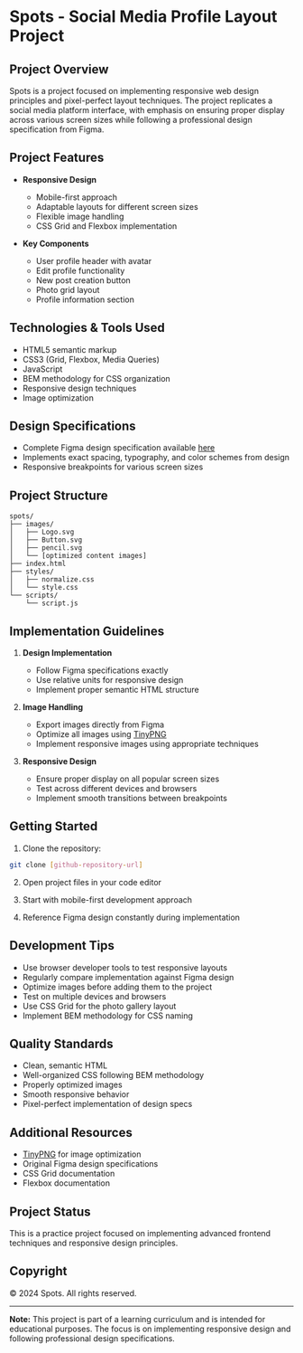 # Spots - Social Media Profile Layout Project

## Project Overview
Spots is a project focused on implementing responsive web design principles and pixel-perfect layout techniques. The project replicates a social media platform interface, with emphasis on ensuring proper display across various screen sizes while following a professional design specification from Figma.

## Project Features
- **Responsive Design**
  - Mobile-first approach
  - Adaptable layouts for different screen sizes
  - Flexible image handling
  - CSS Grid and Flexbox implementation

- **Key Components**
  - User profile header with avatar
  - Edit profile functionality
  - New post creation button
  - Photo grid layout
  - Profile information section

## Technologies & Tools Used
- HTML5 semantic markup
- CSS3 (Grid, Flexbox, Media Queries)
- JavaScript
- BEM methodology for CSS organization
- Responsive design techniques
- Image optimization

## Design Specifications
- Complete Figma design specification available [here](https://www.figma.com/file/BBNm2bC3lj8QQMHlnqRsga/Sprint-3-Project-%E2%80%94-Spots?type=design&node-id=2%3A60&mode=design&t=afgNFybdorZO6cQo-1)
- Implements exact spacing, typography, and color schemes from design
- Responsive breakpoints for various screen sizes

## Project Structure
```
spots/
├── images/
│   ├── Logo.svg
│   ├── Button.svg
│   ├── pencil.svg
│   └── [optimized content images]
├── index.html
├── styles/
│   ├── normalize.css
│   └── style.css
└── scripts/
    └── script.js
```

## Implementation Guidelines
1. **Design Implementation**
   - Follow Figma specifications exactly
   - Use relative units for responsive design
   - Implement proper semantic HTML structure

2. **Image Handling**
   - Export images directly from Figma
   - Optimize all images using [TinyPNG](https://tinypng.com/)
   - Implement responsive images using appropriate techniques

3. **Responsive Design**
   - Ensure proper display on all popular screen sizes
   - Test across different devices and browsers
   - Implement smooth transitions between breakpoints

## Getting Started
1. Clone the repository:
```bash
git clone [github-repository-url]
```

2. Open project files in your code editor

3. Start with mobile-first development approach

4. Reference Figma design constantly during implementation

## Development Tips
- Use browser developer tools to test responsive layouts
- Regularly compare implementation against Figma design
- Optimize images before adding them to the project
- Test on multiple devices and browsers
- Use CSS Grid for the photo gallery layout
- Implement BEM methodology for CSS naming

## Quality Standards
- Clean, semantic HTML
- Well-organized CSS following BEM methodology
- Properly optimized images
- Smooth responsive behavior
- Pixel-perfect implementation of design specs

## Additional Resources
- [TinyPNG](https://tinypng.com/) for image optimization
- Original Figma design specifications
- CSS Grid documentation
- Flexbox documentation

## Project Status
This is a practice project focused on implementing advanced frontend techniques and responsive design principles.

## Copyright
© 2024 Spots. All rights reserved.

---

**Note:** This project is part of a learning curriculum and is intended for educational purposes. The focus is on implementing responsive design and following professional design specifications.
